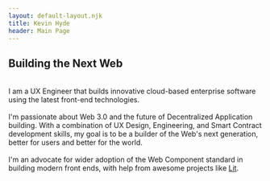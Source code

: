 ```yaml
---
layout: default-layout.njk
title: Kevin Hyde
header: Main Page
---
```


## Building the Next Web
  
\
I am a UX Engineer that builds innovative cloud-based enterprise software using the latest front-end technologies.  
\
I'm passionate about Web 3.0 and the future of Decentralized Application building. With a combination of UX Design, Engineering, and Smart Contract development skills, my goal is to be a builder of the Web's next generation, better for users and better for the world.  
\
I'm an advocate for wider adoption of the Web Component standard in building modern front ends, with help from awesome projects like [Lit](https://lit.dev/).